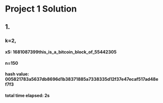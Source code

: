 # Project 1 Solution

## 1.

### k=2,

#### xS: 1681087399this_is_a_bitcoin_block_of_55442305

#### n=150

#### hash value: 005821783a5637db8696d1b38371885a7338335d12f37e47ecaf517ad48ef7f3

#### total time elapsed: 2s



